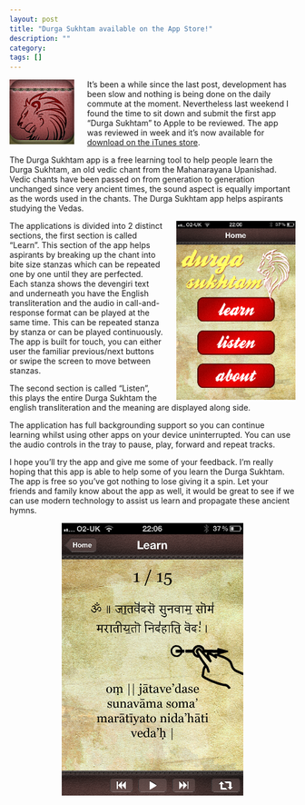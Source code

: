 ```yaml
---
layout: post
title: "Durga Sukhtam available on the App Store!"
description: ""
category: 
tags: []
---
```


<img style="float: left; margin-right: 1.625em;" src="/images/Durga-Sukhtam-iPhone-icon-114x114px.png" />

It’s been a while since the last post, development has been slow and nothing is being done on the daily commute at the moment. Nevertheless last weekend I found the time to sit down and submit the first app “Durga Sukhtam” to Apple to be reviewed. The app was reviewed in week and it’s now available for [download on the iTunes store](http://j.mp/durga-sukhtam).

The Durga Sukhtam app is a free learning tool to help people learn the Durga Sukhtam, an old vedic chant from the Mahanarayana Upanishad. Vedic chants have been passed on from generation to generation unchanged since very ancient times, the sound aspect is equally important as the words used in the chants. The Durga Sukhtam app helps aspirants studying the Vedas.

<img width="210" height="315" style="float: right; margin-left: 1.625em;" src="/images/IMG_0768_300.png" />

The applications is divided into 2 distinct sections, the first section is called “Learn”.  This section of the app helps aspirants by breaking up the chant into bite size stanzas which can be repeated one by one until they are perfected. Each stanza shows the devengiri text and underneath you have the English transliteration and the audio in call-and-response format can be played at the same time. This can be repeated stanza by stanza or can be played continuously. The app is built for touch, you can either user the familiar previous/next buttons or swipe the screen to move between stanzas.

The second section is called “Listen”, this plays the entire Durga Sukhtam the english transliteration and the meaning are displayed along side.

The application has full backgrounding support so you can continue learning whilst using other apps on your device uninterrupted. You can use the audio controls in the tray to pause, play, forward and repeat tracks.

I hope you’ll try the app and give me some of your feedback. I’m really hoping that this app is able to help some of you learn the Durga Sukhtam. The app is free so you’ve got nothing to lose giving it a spin. Let your friends and family know about the app as well, it would be great to see if we can use modern technology to assist us learn and propagate these ancient hymns.

<img style="clear: both; display: block; margin-left: auto; margin-right: auto;" src="/images/IMG_0769_320.png" />


